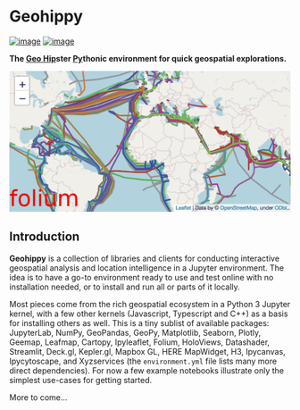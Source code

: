 # Geohippy

[![image](https://colab.research.google.com/assets/colab-badge.svg)](https://colab.research.google.com/github/deeplook/geohippy/blob/master/examples/index.ipynb)
[![image](https://mybinder.org/badge_logo.svg)](https://mybinder.org/v2/gh/deeplook/geohippy/main?urlpath=lab/tree/examples/index.ipynb)

**The <span style="text-decoration: underline">Geo Hip</span>ster <span style="text-decoration: underline">Py</span>thonic environment for quick geospatial explorations.**

![image](https://github.com/deeplook/geohippy/raw/main/images/cables.gif)


## Introduction

**Geohippy** is a collection of libraries and clients for conducting interactive geospatial analysis and location intelligence in a Jupyter environment. The idea is to have a go-to environment ready to use and test online with no installation needed, or to install and run all or parts of it locally.

Most pieces come from the rich geospatial ecosystem in a Python 3 Jupyter kernel, with a few other kernels (Javascript, Typescript and C++) as a basis for installing others as well. This is a tiny sublist of available packages: JupyterLab, NumPy, GeoPandas, GeoPy, Matplotlib, Seaborn, Plotly, Geemap, Leafmap, Cartopy, Ipyleaflet, Folium, HoloViews, Datashader, Streamlit, Deck.gl, Kepler.gl, Mapbox GL, HERE MapWidget, H3, Ipycanvas, Ipycytoscape, and Xyzservices (the `environment.yml` file lists many more direct dependencies). For now a few example notebooks illustrate only the simplest use-cases for getting started.

More to come...
